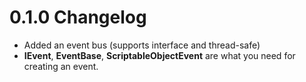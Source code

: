 # 0.1.0 Changelog
- Added an event bus (supports interface and thread-safe)
- **IEvent**, **EventBase**, **ScriptableObjectEvent** are what you need for creating an event. 